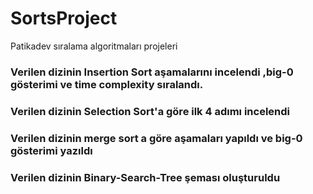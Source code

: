 # SortsProject
Patikadev sıralama algoritmaları projeleri
### Verilen dizinin Insertion Sort aşamalarını incelendi ,big-0 gösterimi ve time complexity sıralandı.
### Verilen  dizinin Selection Sort'a göre ilk 4 adımı incelendi
### Verilen dizinin merge sort a göre aşamaları yapıldı ve big-0 gösterimi yazıldı
### Verilen dizinin Binary-Search-Tree şeması oluşturuldu

